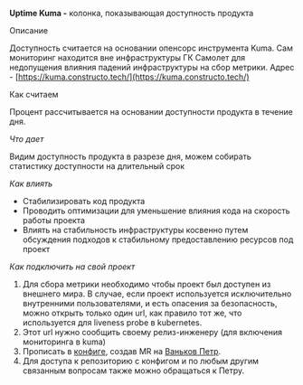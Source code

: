 **Uptime Kuma -** колонка, показывающая доступность продукта

Описание

Доступность считается на основании опенсорс инструмента Kuma. Сам мониторинг находится вне инфраструктуры ГК Самолет для недопущения влияния падений инфраструктуры на сбор метрики. Адрес - [https://kuma.constructo.tech/](https://kuma.constructo.tech/)

Как считаем

Процент рассчитывается на основании доступности продукта в течение дня.

_Что дает_

Видим доступность продукта в разрезе дня, можем собирать статистику доступности на длительный срок

_Как влиять_

- Стабилизировать код продукта
- Проводить оптимизации для уменьшение влияния кода на скорость работы проекта
- Влиять на стабильность инфраструктуры косвенно путем обсуждения подходов к стабильному предоставлению ресурсов под проект

_Как подключить на свой проект_

1. Для сбора метрики необходимо чтобы проект был доступен из внешнего мира. В случае, если проект используется исключительно внутренними пользователями, и есть опасения за безопасность, можно открыть только один url, как правило тот же, что используется для liveness probe в kubernetes. 
2. Этот url нужно сообщить своему релиз-инженеру (для включения мониторинга в kuma)
3. Прописать в [конфиге](https://gitlab.samoletgroup.ru/devdept/backend/smetrics/-/blob/release/build/app/configs/projects.json#L30), создав MR на [Ваньков Петр](https://wiki.samoletgroup.ru/display/~p.vankov). 
4. Для доступа к репозиторию с конфигом и по любым другим  связанным вопросам также можно обращаться к Петру.